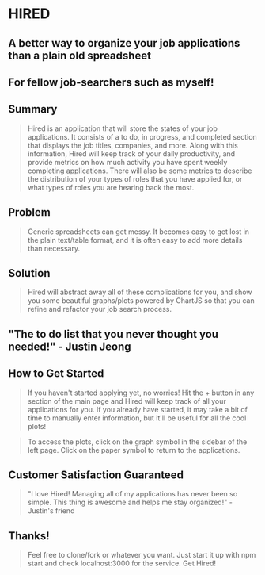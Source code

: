 # HIRED #

 
## A better way to organize your job applications than a plain old spreadsheet ##

## For fellow job-searchers such as myself! ##

## Summary ##
  > Hired is an application that will store the states of your job applications. It consists of a to do, in progress, and completed section that displays the job titles, companies, and more. Along with this information, Hired will keep track of your daily productivity, and provide metrics on how much activity you have spent weekly completing applications. There will also be some metrics to describe the distribution of your types of roles that you have applied for, or what types of roles you are hearing back the most. 

## Problem ##
  > Generic spreadsheets can get messy. It becomes easy to get lost in the plain text/table format, and it is often easy to add more details than necessary.

## Solution ##
  > Hired will abstract away all of these complications for you, and show you some beautiful graphs/plots powered by ChartJS so that you can refine and refactor your job search process.

## "The to do list that you never thought you needed!" - Justin Jeong ##

## How to Get Started ##
  > If you haven't started applying yet, no worries! Hit the + button in any section of the main page and Hired will keep track of all your applications for you. If you already have started, it may take a bit of time to manually enter information, but it'll be useful for all the cool plots!

  > To access the plots, click on the graph symbol in the sidebar of the left page. Click on the paper symbol to return to the applications.

## Customer Satisfaction Guaranteed ##
  > "I love Hired! Managing all of my applications has never been so simple. This thing is awesome and helps me stay organized!" - Justin's friend

## Thanks! ##
  > Feel free to clone/fork or whatever you want. Just start it up with npm start and check localhost:3000 for the service. Get Hired!